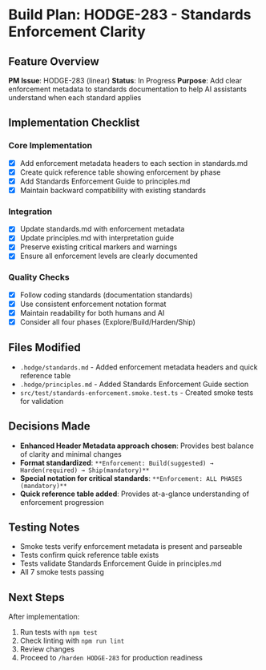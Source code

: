 # Build Plan: HODGE-283 - Standards Enforcement Clarity

## Feature Overview
**PM Issue**: HODGE-283 (linear)
**Status**: In Progress
**Purpose**: Add clear enforcement metadata to standards documentation to help AI assistants understand when each standard applies

## Implementation Checklist

### Core Implementation
- [x] Add enforcement metadata headers to each section in standards.md
- [x] Create quick reference table showing enforcement by phase
- [x] Add Standards Enforcement Guide to principles.md
- [x] Maintain backward compatibility with existing standards

### Integration
- [x] Update standards.md with enforcement metadata
- [x] Update principles.md with interpretation guide
- [x] Preserve existing critical markers and warnings
- [x] Ensure all enforcement levels are clearly documented

### Quality Checks
- [x] Follow coding standards (documentation standards)
- [x] Use consistent enforcement notation format
- [x] Maintain readability for both humans and AI
- [x] Consider all four phases (Explore/Build/Harden/Ship)

## Files Modified
- `.hodge/standards.md` - Added enforcement metadata headers and quick reference table
- `.hodge/principles.md` - Added Standards Enforcement Guide section
- `src/test/standards-enforcement.smoke.test.ts` - Created smoke tests for validation

## Decisions Made
- **Enhanced Header Metadata approach chosen**: Provides best balance of clarity and minimal changes
- **Format standardized**: `**Enforcement: Build(suggested) → Harden(required) → Ship(mandatory)**`
- **Special notation for critical standards**: `**Enforcement: ALL PHASES (mandatory)**`
- **Quick reference table added**: Provides at-a-glance understanding of enforcement progression

## Testing Notes
- Smoke tests verify enforcement metadata is present and parseable
- Tests confirm quick reference table exists
- Tests validate Standards Enforcement Guide in principles.md
- All 7 smoke tests passing

## Next Steps
After implementation:
1. Run tests with `npm test`
2. Check linting with `npm run lint`
3. Review changes
4. Proceed to `/harden HODGE-283` for production readiness
